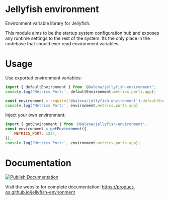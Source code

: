 # Jellyfish environment

Environment variable library for Jellyfish.

This module aims to be the startup system configuration hub and exposes any
runtime settings to the rest of the system. Its the only place in the
codebase that should ever read environment variables.

# Usage

Use exported environment variables:
```js
import { defaultEnvironment } from '@balena/jellyfish-environment';
console.log('Metrics Port:', defaultEnvironment.metrics.ports.app);
```

```js
const environment = require('@balena/jellyfish-environment').defaultEnvironment
console.log('Metrics Port:', environment.metrics.ports.app)
```

Inject your own environment:
```js
import { getEnvironment } from '@balena/jellyfish-environment';
const environment = getEnvironment({
    METRICS_PORT: 1234,
});
console.log('Metrics Port:', environment.metrics.ports.app);
```

# Documentation

[![Publish Documentation](https://github.com/product-os/jellyfish-environment/actions/workflows/publish-docs.yml/badge.svg)](https://github.com/product-os/jellyfish-environment/actions/workflows/publish-docs.yml)

Visit the website for complete documentation: https://product-os.github.io/jellyfish-environment
